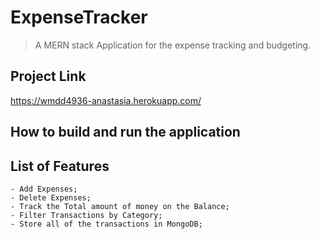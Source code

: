 # ExpenseTracker

> A MERN stack Application for the expense tracking and budgeting.

## Project Link

https://wmdd4936-anastasia.herokuapp.com/

## How to build and run the application

## List of Features

    - Add Expenses;
    - Delete Expenses;
    - Track the Total amount of money on the Balance;
    - Filter Transactions by Category;
    - Store all of the transactions in MongoDB;

